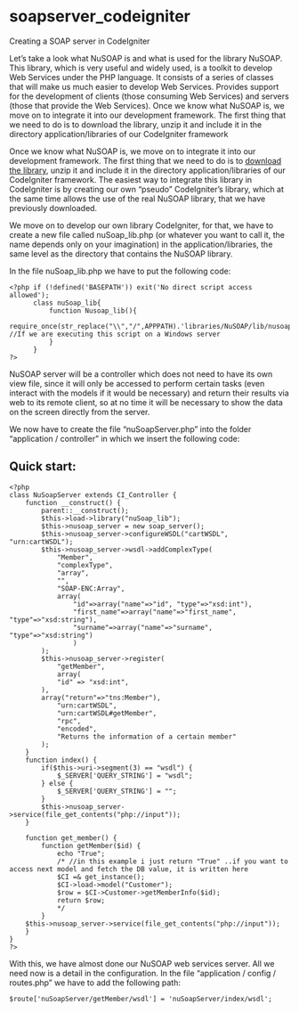 soapserver_codeigniter
======================

Creating a SOAP server in CodeIgniter

Let’s take a look what NuSOAP is and what is used for the library NuSOAP. This library, which is very useful and widely used, is a toolkit to develop Web Services under the PHP language. It consists of a series of classes that will make us much easier to develop Web Services. Provides support for the development of clients (those consuming Web Services) and servers (those that provide the Web Services). Once we know what NuSOAP is, we move on to integrate it into our development framework. The first thing that we need to do is to download the library, unzip it and include it in the directory application/libraries of our CodeIgniter framework

Once we know what NuSOAP is, we move on to integrate it into our development framework. The first thing that we need to do is to <a href="http://sourceforge.net/projects/nusoap/files/nusoap/0.7.3/nusoap-0.7.3.zip/download" target="_blank">download the library</a>, unzip it and include it in the directory application/libraries of our CodeIgniter framework. The easiest way to integrate this library in CodeIgniter is by creating our own “pseudo” CodeIgniter’s library, which at the same time allows the use of the real NuSOAP library, that we have previously downloaded. 

We move on to develop our own library CodeIgniter, for that, we have to create a new file called nuSoap_lib.php (or whatever you want to call it, the name depends only on your imagination) in the application/libraries, the same level as the directory that contains the NuSOAP library.

In the file nuSoap_lib.php we have to put the following code:

```
<?php if (!defined('BASEPATH')) exit('No direct script access allowed');
      class nuSoap_lib{
          function Nusoap_lib(){
               require_once(str_replace("\\","/",APPPATH).'libraries/NuSOAP/lib/nusoap'.EXT); //If we are executing this script on a Windows server
          }
      }
?>
```

NuSOAP server will be a controller which does not need to have its own view file, since it will only be accessed to perform certain tasks (even interact with the models if it would be necessary) and return their results via web to its remote client, so at no time it will be necessary to show the data on the screen directly from the server.

We now have to create the file “nuSoapServer.php” into the folder “application / controller” in which we insert the following code:


## Quick start:
```
<?php
class NuSoapServer extends CI_Controller {
	function __construct() {
		parent::__construct();
		$this->load->library("nuSoap_lib");
		$this->nusoap_server = new soap_server();
		$this->nusoap_server->configureWSDL("cartWSDL", "urn:cartWSDL");
		$this->nusoap_server->wsdl->addComplexType(
			"Member",
			"complexType",
			"array",
			"",
			"SOAP-ENC:Array",
			array(
				"id"=>array("name"=>"id", "type"=>"xsd:int"),
				"first_name"=>array("name"=>"first_name", "type"=>"xsd:string"),
				"surname"=>array("name"=>"surname", "type"=>"xsd:string")
				)
		);
		$this->nusoap_server->register(
			"getMember",
			array(
			"id" => "xsd:int",
		),
		array("return"=>"tns:Member"),
			"urn:cartWSDL",
			"urn:cartWSDL#getMember",
			"rpc",
			"encoded",
			"Returns the information of a certain member"
		);
	}
	function index() {
		if($this->uri->segment(3) == "wsdl") {
			$_SERVER['QUERY_STRING'] = "wsdl";
		} else {
			$_SERVER['QUERY_STRING'] = "";
		}
		$this->nusoap_server->service(file_get_contents("php://input"));
	}
	
	function get_member() {
		function getMember($id) {
			echo "True";
			/* //in this example i just return "True" ..if you want to access next model and fetch the DB value, it is written here
			$CI =& get_instance();
			$CI->load->model("Customer");
			$row = $CI->Customer->getMemberInfo($id);
			return $row;
			*/
		}
	$this->nusoap_server->service(file_get_contents("php://input"));
	}
}
?>

```

With this, we have almost done our NuSOAP web services server. All we need now is a detail in the configuration. In the file “application / config / routes.php” we have to add the following path:
```
$route['nuSoapServer/getMember/wsdl'] = 'nuSoapServer/index/wsdl';
```
